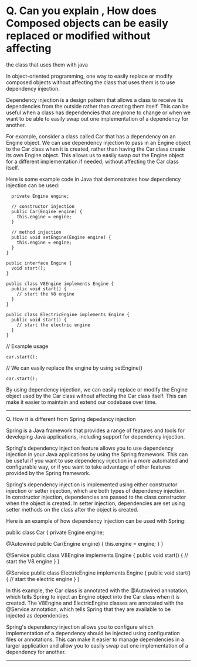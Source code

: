 # Q. Can you explain , How does Composed objects can be easily replaced or modified without affecting
the class that uses them with java

In object-oriented programming, one way to easily replace or modify composed objects without affecting
the class that uses them is to use dependency injection.

Dependency injection is a design pattern that allows a class to receive its dependencies from the outside
rather than creating them itself. This can be useful when a class has dependencies that are prone to
change or when we want to be able to easily swap out one implementation of a dependency for another.

For example, consider a class called Car that has a dependency on an Engine object. We can use dependency
injection to pass in an Engine object to the Car class when it is created, rather than having the Car
class create its own Engine object. This allows us to easily swap out the Engine object for a different
implementation if needed, without affecting the Car class itself.

Here is some example code in Java that demonstrates how dependency injection can be used:

```public class Car {
  private Engine engine;

  // constructor injection
  public Car(Engine engine) {
    this.engine = engine;
  }

  // method injection
  public void setEngine(Engine engine) {
    this.engine = engine;
  }
}

public interface Engine {
  void start();
}

public class V8Engine implements Engine {
  public void start() {
    // start the V8 engine
  }
}

public class ElectricEngine implements Engine {
  public void start() {
    // start the electric engine
  }
}
```

// Example usage
```Car car = new Car(new V8Engine());
car.start();
```

// We can easily replace the engine by using setEngine()
```car.setEngine(new ElectricEngine());
car.start();
```


By using dependency injection, we can easily replace or modify the Engine object used by the Car class
without affecting the Car class itself. This can make it easier to maintain and extend our codebase over
time.

****************************************************************************************************************

Q. How it is different from Spring depedancy injection

Spring is a Java framework that provides a range of features and tools for developing Java applications,
including support for dependency injection.

Spring's dependency injection feature allows you to use dependency injection in your Java applications
by using the Spring framework. This can be useful if you want to use dependency injection in a more
automated and configurable way, or if you want to take advantage of other features provided by the
Spring framework.

Spring's dependency injection is implemented using either constructor injection or setter injection,
which are both types of dependency injection. In constructor injection, dependencies are passed to the
class constructor when the object is created. In setter injection, dependencies are set using setter
methods on the class after the object is created.

Here is an example of how dependency injection can be used with Spring:

public class Car {
  private Engine engine;

  @Autowired
  public Car(Engine engine) {
    this.engine = engine;
  }
}

@Service
public class V8Engine implements Engine {
  public void start() {
    // start the V8 engine
  }
}

@Service
public class ElectricEngine implements Engine {
  public void start() {
    // start the electric engine
  }
}

In this example, the Car class is annotated with the @Autowired annotation, which tells Spring to
inject an Engine object into the Car class when it is created. The V8Engine and ElectricEngine classes
are annotated with the @Service annotation, which tells Spring that they are available to be injected
as dependencies.

Spring's dependency injection allows you to configure which implementation of a dependency should be
injected using configuration files or annotations. This can make it easier to manage dependencies in
a larger application and allow you to easily swap out one implementation of a dependency for another.

****************************************************************************************************************

